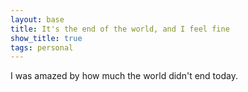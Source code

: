 ```yaml
---
layout: base
title: It's the end of the world, and I feel fine
show_title: true
tags: personal
---
```

I was amazed by how much the world didn't end today.

